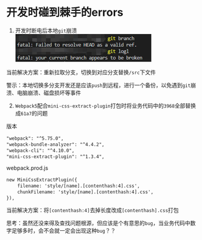 # 开发时碰到棘手的errors

1. 开发时断电后本地`git`崩溃![husky](./images/git-broken.png)

当前解决方案：重新拉取分支，切换到对应分支替换`/src`下文件

警示：本地切换多分支开发还是应该`push`到远程，进行一个备份，以免遇到`git`崩溃、电脑崩溃、磁盘损坏等事件

2. `Webpack5`配合`mini-css-extract-plugin`打包时将业务代码中的`3968`全部替换成`61a7`的问题

版本
```
"webpack": "^5.75.0",
"webpack-bundle-analyzer": "^4.4.2",
"webpack-cli": "^4.10.0",
"mini-css-extract-plugin": "^1.3.4",
```
webpack.prod.js
```
new MiniCssExtractPlugin({
    filename: 'style/[name].[contenthash:4].css',
    chunkFilename: 'style/[name].[contenthash:4].css',
}),
```
当前解决方案：将`[contenthash:4]`去掉长度改成`[contenthash].css`打包

思考：虽然还没来得及查找问题根源，但应该是个有意思的`bug`，当业务代码中数字足够多时，会不会就一定会出现这种`bug`？？